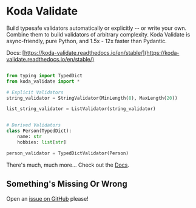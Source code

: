 # Koda Validate

Build typesafe validators automatically or explicitly -- or write your own. Combine them to
build validators of arbitrary complexity. Koda Validate is async-friendly, pure Python, and
1.5x - 12x faster than Pydantic.

Docs: [https://koda-validate.readthedocs.io/en/stable/](https://koda-validate.readthedocs.io/en/stable/)

```python

from typing import TypedDict 
from koda_validate import *

# Explicit Validators
string_validator = StringValidator(MinLength(8), MaxLength(20))

list_string_validator = ListValidator(string_validator)


# Derived Validators
class Person(TypedDict):
    name: str
    hobbies: list[str] 

person_validator = TypedDictValidator(Person)

```

There's much, much more... Check out the [Docs](https://koda-validate.readthedocs.io/en/stable/).


## Something's Missing Or Wrong 
Open an [issue on GitHub](https://github.com/keithasaurus/koda-validate/issues) please!
